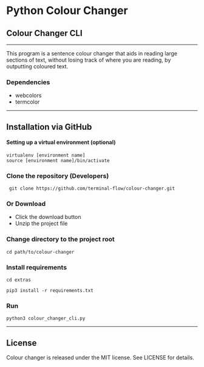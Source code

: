 # Python Colour Changer
## Colour Changer CLI
---
This program is a sentence colour changer that aids in reading large sections of text, without losing track of where you are reading, by outputting coloured text.

### Dependencies
* webcolors
* termcolor

---
## Installation via GitHub
#### Setting up a virtual environment (optional)
```
virtualenv [environment name]
source [environment name]/bin/activate
```

### Clone the repository (Developers)
```
 git clone https://github.com/terminal-flow/colour-changer.git
```

### Or Download
* Click the download button
* Unzip the project file

### Change directory to the project root
```
cd path/to/colour-changer
```

### Install requirements
```
cd extras
```
```
pip3 install -r requirements.txt
```

### Run
```
python3 colour_changer_cli.py
```

---
## License
Colour changer is released under the MIT license. See LICENSE for details.

